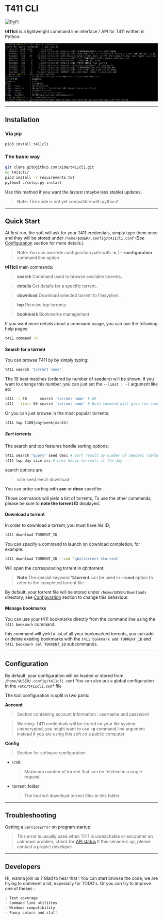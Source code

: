 T411 CLI
===================

[![PyPi](https://img.shields.io/pypi/v/t411cli.svg)](https://pypi.python.org/pypi/t411cli)


**t411cli** is a lightweight command line interface / API for T411 written in Python.

![Interface](https://github.com/Xide/t411cli/blob/master/screen.png)


----------
Installation
-------------

### Via pip

```sh
pip3 install t411cli
```

### The basic way

```sh
git clone git@github.com:Xide/t411cli.git
cd t411cli/
pip3 install -r requirements.txt
python3 ./setup.py install
```
Use this method if you want the lastest (maybe less stable) updates.


> Note: The code is not yet compatible with python2

----------
Quick Start
-------------

At first run, the soft will ask for your T411 credentials, simply type them once and they will be stored under ``` /home/$USER/.config/t411cli.conf ``` (See [Configuration](#configuration) section for more details.)
> Note: You can override configuration path with **-c** | **--configuration** command line option

**t411cli** main commands:

> **search**
> Command used to browse available torrents.

> **details**
> Get details for a specific torrent.

> **download**
> Download selected torrent to filesystem.

> **top**
> Retreive top torrents

> **bookmark**
> Bookmarks management

If you want more details about a command usage, you can use the following help pages:
```sh
t411 command -h
```

#### Search for a torrent

You can browse T411 by by simply typing:
```sh
t411 search 'torrent name'
```
The 10 best matches (ordered by number of seeders) will be shown, if you want to change this number, you can just set the ``` --limit | -l ``` argument like so:

```sh
t411 -l 50      search 'torrent name' # OR
t411 --limit 50 search 'torrent name' # Both command will give the same results
```
Or you can just browse in the most popular torrents:
```sh
t411 top [100|day|week|month]
```
##### Sort torrents
The search and top features handle sorting options:
```sh
t411 search "query" seed desc # Sort result by number of seeders (default behaviour)
t411 top day size asc # Less heavy torrents of the day
```
search options are:
> size
> seed
> leech
> download

You can order sorting  with **asc** or **desc** specifier.

Those  commands will yield a list of torrents, To use the other commands, please be sure to **note the torrent ID** displayed.

#### Download a torrent

In order to download a torrent, you must have his ID;
```sh
t411 download TORRENT_ID
```

You can specify a command to launch on download completion, for example:

```sh
t411 download TORRENT_ID --cmd 'qbittorrent %torrent'
```
Will open the corresponding torrent in qbittorrent.

> **Note**
> The special keyword **%torrent** can be used in **--cmd** option to refer to the completed torrent file.

By default, your torrent file will be stored under ```/home/$USER/Downloads``` directory, see [Configuration](#Configuration) section to change this behaviour.


#### Manage bookmarks

You can use your t411 bookmarks directly from the command line using the  ```t411 bookmark``` command.

this command will yield a list of all your bookmarked torrents, you can add or delete existing bookmarks with the ```t411 bookmark add TORRENT_ID``` and ```t411 bookmark del TORRENT_ID``` subcommands.

----------
Configuration
-------------

By default, your configuration will be loaded or stored from:
``` /home/$USER/.config/t411cli.conf ```
You can also put a global configuration in the ```/etc/t411cli.conf``` file

The tool configuration is split in two parts:

**Account**
> Section containing account information : username and password

> Warning: T411 credentials will be stored on your file system unencrypted, you might want to use **-p** command line argument instead if you are using this soft on a public computer.

**Config**
> Section for software configuration

* limit
   > Maximum number of torrent that can be fetched in a single request

* torrent_folder
	> The tool will download torrent files in this folder

----------
Troubleshooting
-------------

Getting a ```ServiceError``` on program startup:
> This error is usually used when T411 is unreachable or encounter an unknown problem, check for [API status](http://www.websitedown.info/api.t411.in)
> If this service is up, please contact a project developer

----------
Developers
-------------

Hi, wanna join us ? Glad to hear that !
You can start browse the code, we are trying to comment a lot, especially for TODO's.
Or you can try to improve one of theses :

	- Test coverage
	- Command line utilities
	- Windows compatibility
	- Fancy colors and stuff


